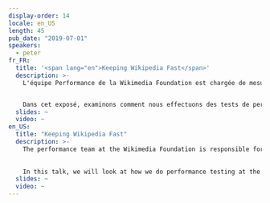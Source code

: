 ```yaml
---
display-order: 14
locale: en_US
length: 45
pub_date: "2019-07-01"
speakers:
  - peter
fr_FR:
  title: '<span lang="en">Keeping Wikipedia Fast</span>'
  description: >-
    L'équipe Performance de la Wikimedia Foundation est chargée de mesurer la performance de Wikipedia. On met en place une surveillance et pouf, c'est parti ? En théorie, c'est facile, mais dans la pratique, c'est une autre histoire. 


    Dans cet exposé, examinons comment nous effectuons des tests de performance à la Wikimedia Foundation à l'aide d'outils synthétiques et comment cela s'articule avec les mesures réalisées auprès d'utilisateur·rice·s réel·le·s. Nous parlerons de la mise en place, des quelques études de cas où nous avons trouvé des régressions et nous passerons en revue les leçons que nous avons tirées de nos erreurs.
  slides: ~
  video: ~
en_US:
  title: "Keeping Wikipedia Fast"
  description: >-
    The performance team at the Wikimedia Foundation is responsible for measuring the performance of Wikipedia. That is easy right? Setup monitoring and you are ready to go? In theory it is easy, but in practice we have had some problems. 
    
    
    In this talk, we will look at how we do performance testing at the Wikimedia Foundation using synthetic monitoring tools and how it works together with our real user measurements. We will talk about the setup, some case studies where we found regressions and go through the learnings we got from our mistakes.
  slides: ~
  video: ~
---
```

